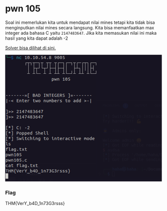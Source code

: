 # pwn 105

Soal ini memerlukan kita untuk mendapat nilai mines tetapi kita tidak bisa menginputkan nilai mines secara langsung. Kita bisa memanfaatkan max integer ada bahasa C yaitu `2147483647`. Jika kita memasukan nilai ini maka hasil yang kita dapat adalah -2

[Solver bisa dilihat di sini.](./solve.py)

<img src="../screenshoot/pwn105.png">

### Flag
THM{VerY_b4D_1n73G3rsss}